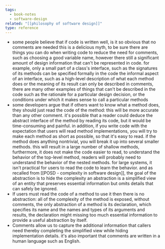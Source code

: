```yaml
---
tags:
  - book-notes
  - software-design
related: "[[philosophy of software design]]"
type: reference
---
```

- some people believe that if code is written well, is it so obvious that no comments are needed this is a delicious myth, to be sure there are things you can do when writing code to reduce the need for comments, such as choosing a good variable name, however there still a significant amount of design information that can't be represented in code. for example, only a small part of a class's interface, such as the signatures of its methods can be specified formally in the code the informal aspect of an interface, such as a high-level description of what each method does or the meaning of its result can only be described in comments, there are many other examples of things that can't be described in the code such as the rationale for a particular design decision, or the conditions under which it makes sense to call a particular methods
- some developers argue that if others want to know what a method does, they should just read the code of the method: this will be more accurate than any other comment. it's possible that a reader could deduce the abstract interface of the method by reading its code, but it would be time-consuming and painful. in addition, if you write code with the expectation that users will read method implementations, you will try to make each method as short as possible, so that it's easy to read. if the method does anything nontrivial, you will break it up into several smaller methods. this will result in a large number of shallow methods, furthermore, it does not make the code easier to read, to understand the behavior of the top-level method, readers will probably need to understand the behavior of the nested methods. for large systems, it isn't practical for users to read the code to learn the behavior. and as recalled from [[POSD - complexity in software design]], the goal of the abstraction is to hide the complexity an abstraction is a simplified view of an entity that preserves essential information but omits details that can safely be ignored.
- If users must read the code of a method to use it then there is no abstraction: all of the complexity of the method is exposed, without comments, the only abstraction of a method is its declaration, which specifies its name and the names and types of its arguments and results, the declaration might missing too much essential information to provide a useful abstraction by itself.
- Comments allow us to capture the additional information that callers need thereby completing the simplified view while hiding implementation details. it's also important that comments are written in a human language such as English.